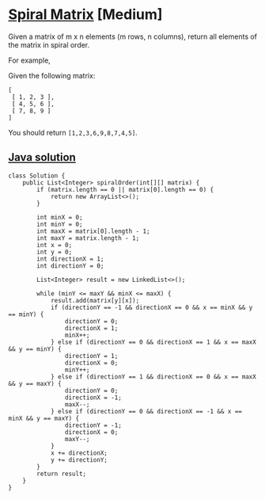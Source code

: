 # [Spiral Matrix](https://leetcode.com/problems/spiral-matrix/description/) [Medium]

Given a matrix of m x n elements (m rows, n columns), return all elements of the matrix in spiral order.

For example,

Given the following matrix:
```
[
 [ 1, 2, 3 ],
 [ 4, 5, 6 ],
 [ 7, 8, 9 ]
]
```
You should return `[1,2,3,6,9,8,7,4,5]`.

## [Java solution](https://leetcode.com/submissions/detail/141178418/)
```
class Solution {
    public List<Integer> spiralOrder(int[][] matrix) {
        if (matrix.length == 0 || matrix[0].length == 0) {
            return new ArrayList<>();
        }
        
        int minX = 0;
        int minY = 0;
        int maxX = matrix[0].length - 1;
        int maxY = matrix.length - 1;
        int x = 0;
        int y = 0;
        int directionX = 1;
        int directionY = 0;
        
        List<Integer> result = new LinkedList<>();
        
        while (minY <= maxY && minX <= maxX) {
            result.add(matrix[y][x]);
            if (directionY == -1 && directionX == 0 && x == minX && y == minY) {
                directionY = 0;
                directionX = 1;
                minX++;
            } else if (directionY == 0 && directionX == 1 && x == maxX && y == minY) {
                directionY = 1;
                directionX = 0;
                minY++;
            } else if (directionY == 1 && directionX == 0 && x == maxX && y == maxY) {
                directionY = 0;
                directionX = -1;
                maxX--;
            } else if (directionY == 0 && directionX == -1 && x == minX && y == maxY) {
                directionY = -1;
                directionX = 0;
                maxY--;
            }
            x += directionX;
            y += directionY;
        }
        return result;
    }
}
```
